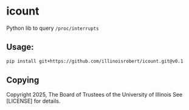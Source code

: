 # icount
Python lib to query `/proc/interrupts`

## Usage:

```sh
pip install git+https://github.com/illinoisrobert/icount.git@v0.1
```

## Copying

Copyright 2025, The Board of Trustees of the University of Illinois
See [LICENSE] for details.
